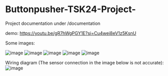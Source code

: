 # Buttonpusher-TSK24-Project-
Project documentation under /documentation

demo: https://youtu.be/gR7hWgPGY1E?si=Cu4wei8eV1z5KsnU


Some images: 


![image](https://github.com/Ka-Q/Buttonpusher-TSK24-Project-/assets/73795025/ca26840b-8421-4996-8669-ca92d7fe905b)
![image](https://github.com/Ka-Q/Buttonpusher-TSK24-Project-/assets/73795025/52401640-2288-455b-a6e3-c7b34ad7ca09)
![image](https://github.com/Ka-Q/Buttonpusher-TSK24-Project-/assets/73795025/98060534-0fd1-43c1-bdcb-2b5f1d54aaa8)
![image](https://github.com/Ka-Q/Buttonpusher-TSK24-Project-/assets/73795025/bbcc9730-d0ed-4b2a-b349-0b4a64cd157a)
![image](https://github.com/Ka-Q/Buttonpusher-TSK24-Project-/assets/73795025/22c11203-71e3-4397-b33d-cd24ffa13db4)

Wiring diagram (The sensor connection in the image below is not accurate):
![image](https://github.com/Ka-Q/Buttonpusher-TSK24-Project-/assets/73795025/fb43bc2f-a83b-4d01-83cc-33d39d27a1e1)
